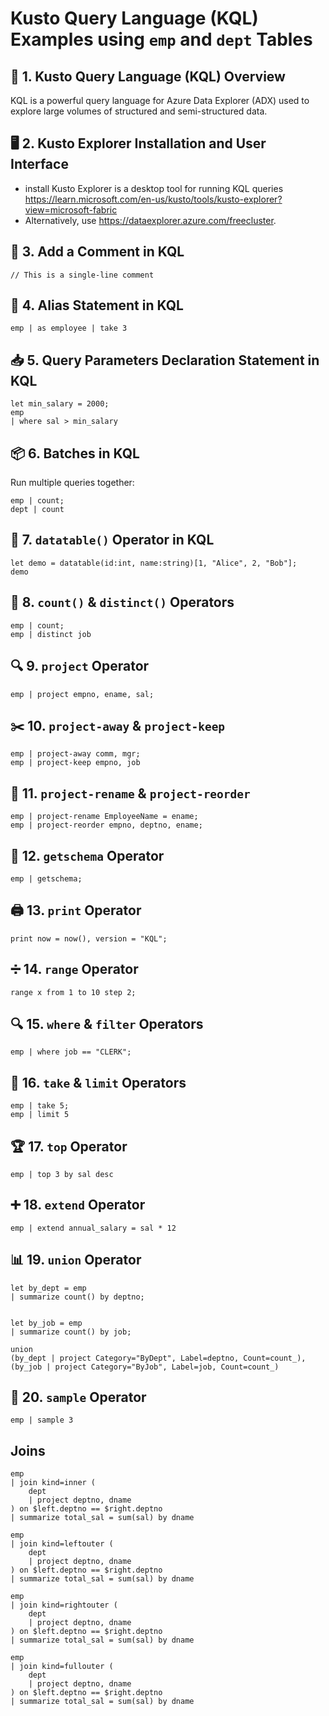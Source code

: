 # Kusto Query Language (KQL) Examples using `emp` and `dept` Tables


## 📌 1. Kusto Query Language (KQL) Overview
KQL is a powerful query language for Azure Data Explorer (ADX) used to explore large volumes of structured and semi-structured data.

## 🖥️ 2. Kusto Explorer Installation and User Interface
- install Kusto Explorer is a desktop tool for running KQL queries https://learn.microsoft.com/en-us/kusto/tools/kusto-explorer?view=microsoft-fabric
- Alternatively, use https://dataexplorer.azure.com/freecluster.

## 💬 3. Add a Comment in KQL
```kql
// This is a single-line comment
```

## 📛 4. Alias Statement in KQL
```kql
emp | as employee | take 3
```

## 📥 5. Query Parameters Declaration Statement in KQL
```kql
let min_salary = 2000;
emp
| where sal > min_salary
```

## 📦 6. Batches in KQL
Run multiple queries together:
```kql
emp | count;
dept | count
```

## 🧱 7. `datatable()` Operator in KQL
```kql
let demo = datatable(id:int, name:string)[1, "Alice", 2, "Bob"];
demo
```

## 🔢 8. `count()` & `distinct()` Operators
```kql
emp | count;
emp | distinct job
```

## 🔍 9. `project` Operator
```kql
emp | project empno, ename, sal;
```

## ✂️ 10. `project-away` & `project-keep`
```kql
emp | project-away comm, mgr;
emp | project-keep empno, job
```

## 🔄 11. `project-rename` & `project-reorder`
```kql
emp | project-rename EmployeeName = ename;
emp | project-reorder empno, deptno, ename;
```

## 🧬 12. `getschema` Operator
```kql
emp | getschema;
```

## 🖨️ 13. `print` Operator
```kql
print now = now(), version = "KQL";
```

## ➗ 14. `range` Operator
```kql
range x from 1 to 10 step 2;
```

## 🔍 15. `where` & `filter` Operators
```kql
emp | where job == "CLERK";
```

## 🎯 16. `take` & `limit` Operators
```kql
emp | take 5;
emp | limit 5
```

## 🏆 17. `top` Operator
```kql
emp | top 3 by sal desc
```

## ➕ 18. `extend` Operator
```kql
emp | extend annual_salary = sal * 12
```

## 📊 19. `union` Operator
```kql
let by_dept = emp
| summarize count() by deptno;


let by_job = emp
| summarize count() by job;

union 
(by_dept | project Category="ByDept", Label=deptno, Count=count_),
(by_job | project Category="ByJob", Label=job, Count=count_)
```


## 🎲 20. `sample` Operator
```kql
emp | sample 3
```
## Joins

```kql
emp
| join kind=inner (
    dept
    | project deptno, dname
) on $left.deptno == $right.deptno
| summarize total_sal = sum(sal) by dname
```

```kql
emp
| join kind=leftouter (
    dept
    | project deptno, dname
) on $left.deptno == $right.deptno
| summarize total_sal = sum(sal) by dname
```

```kql
emp
| join kind=rightouter (
    dept
    | project deptno, dname
) on $left.deptno == $right.deptno
| summarize total_sal = sum(sal) by dname
```

```kql
emp
| join kind=fullouter (
    dept
    | project deptno, dname
) on $left.deptno == $right.deptno
| summarize total_sal = sum(sal) by dname
```


